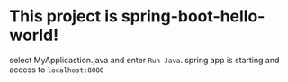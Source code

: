 # This project is spring-boot-hello-world!

select MyApplicastion.java and enter `Run Java`.
spring app is starting and access to `localhost:8080`
